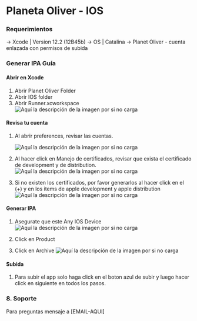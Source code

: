 # Planeta Oliver - IOS

### Requerimientos

-> Xcode | Version 12.2 (12B45b)
-> OS | Catalina
-> Planet Oliver - cuenta enlazada con permisos de subida

### Generar IPA Guía

#### Abrir en Xcode

1. Abrir Planet Oliver Folder
2. Abrir IOS folder
3. Abrir Runner.xcworkspace
   ![Aquí la descripción de la imagen por si no carga](https://github.com/IngJcalderon/Flutter/blob/ISSUE-0000-readme/ios/assets/Screen%20Shot%202021-04-25%20at%208.49.16%20PM.png)

#### Revisa tu cuenta

1. Al abrir preferences, revisar las cuentas.

   ![Aquí la descripción de la imagen por si no carga](https://github.com/IngJcalderon/Flutter/blob/ISSUE-0000-readme/ios/assets/Screen%20Shot%202021-04-25%20at%208.50.11%20PM.png)

2. Al hacer click en Manejo de certificados, revisar que exista el certificado de development y de distribution.
   ![Aquí la descripción de la imagen por si no carga](https://github.com/IngJcalderon/Flutter/blob/ISSUE-0000-readme/ios/assets/Screen%20Shot%202021-04-25%20at%208.52.20%20PM.png)

3. Si no existen los certificados, por favor generarlos al hacer click en el (+) y en los items de apple development y apple distribution
   ![Aquí la descripción de la imagen por si no carga](https://github.com/IngJcalderon/Flutter/blob/ISSUE-0000-readme/ios/assets/Screen%20Shot%202021-04-25%20at%208.52.20%20PM.png)

#### Generar IPA

1. Asegurate que este Any IOS Device
   ![Aquí la descripción de la imagen por si no carga](https://github.com/IngJcalderon/Flutter/blob/ISSUE-0000-readme/ios/assets/Screen%20Shot%202021-04-25%20at%208.53.13%20PM.png)

2. Click en Product
3. Click en Archive
   ![Aquí la descripción de la imagen por si no carga](https://github.com/IngJcalderon/Flutter/blob/ISSUE-0000-readme/ios/assets/Screen%20Shot%202021-04-25%20at%208.53.18%20PM.png)

#### Subida

1. Para subir el app solo haga click en el boton azul de subir y luego hacer click en siguiente en todos los pasos.

### 8. Soporte

Para preguntas mensaje a [EMAIL-AQUI]
